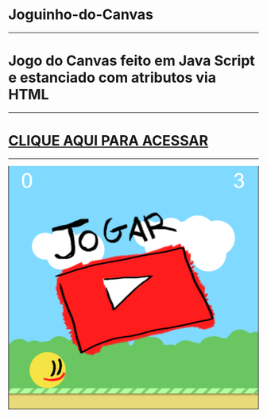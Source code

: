 # Joguinho-do-Canvas

***
# Jogo do Canvas feito em Java Script e estanciado com atributos via HTML 

***

# [CLIQUE AQUI PARA ACESSAR](https://maiarasanto.github.io/Joguinho-do-Canvas/)
***

<div align="center">
<img width="1211"src="https://github.com/MaiaraSanto/Joguinho-do-Canvas/blob/main/Canvas.png">
 </div>
 
 


